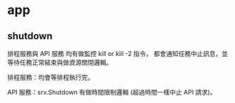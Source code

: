 # app

## shutdown
排程服務與 API 服務 均有做監控 kill or kill -2 指令，
都會通知任務中止訊息，並等待任務正常結束與做資源關閉邏輯。

排程服務：均會等排程執行完。

API 服務：srv.Shutdown 有做時間限制邏輯 (超過時間一樣中止 API 請求)。
